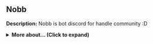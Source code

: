 ## Nobb

**Description:** Nobb is bot discord for handle community :D

<details>
    <summary><b>More about... (Click to expand)</b></summary>
    soon..
</details>
